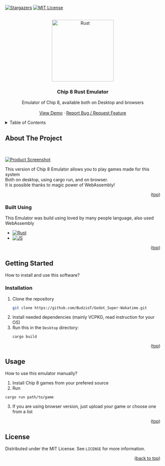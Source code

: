 <a id="readme-top"></a>

<!-- SHIELDS -->
[![Stargazers][stars-shield]][stars-url]
[![MIT License][license-shield]][license-url]

<!-- HEADER -->
<br />
<div align="center">
    <a href="https://github.com/BudzioT/Chip8-Rust">
        <img src="https://rustacean.net/assets/rustacean-orig-noshadow.png"  alt="Rust" width=200/>
    </a>
    <h3 align="center"> Chip 8 Rust Emulator </h3>
    <p align="center">
        Emulator of Chip 8, available both on Desktop and browsers
        <br />
        <br />
        <a href="">View Demo</a>
        ·
        <a href="https://github.com/BudzioT/Godot_Super-Wakatime/issues/new">Report Bug / Request Feature</a>
    </p>
</div>

<!-- CONTENTS -->
<details>
    <summary>Table of Contents</summary>
    <ol>
        <li>
            <a href="#about">About The Project</a>
            <ul>
                <li><a href="#built-with">Built Using</a></li>
            </ul>
        </li>
        <li>
            <a href="#getting-started">Getting Started</a>
            <ul>
                <li><a href="#installation">Installation</a></li>
            </ul>
        </li>
        <li><a href="#usage">Usage</a></li>
        <li><a href="#license">License</a></li>
    </ol>
</details>


<!-- ABOUT -->
## About The Project
<br />

[![Product Screenshot][product-screenshot]]()

This version of Chip 8 Emulator allows you to play games made for this system<br/>
Both on desktop, using cargo run, and on browser. <br />
It is possible thanks to magic power of WebAssembly!
<br />
<p align="right">(<a href="#readme-top">top</a>)</p>


### Built Using
This Emulator was build using loved by many people language, also used WebAssembly
* [![Rust][Rust]][Rust-url]
* [![JS][JS]][JS-url]

<p align="right">(<a href="#readme-top">top</a>)</p>

<!-- GETTING STARTED -->
## Getting Started
How to install and use this software?

### Installation
1. Clone the repository
    ```sh
    git clone https://github.com/BudzioT/Godot_Super-Wakatime.git
    ```
2. Install needed dependencies (mainly VCPKG, read instruction for your OS)
3. Run this in the `Desktop` directory:
    ```
    cargo build
    ```

<p align="right">(<a href="#readme-top">top</a>)</p>

<!-- USAGE -->
## Usage
How to use this emulator manually?
1. Install Chip 8 games from your prefered source
2. Run
```ssh
cargo run path/to/game
```
3. If you are using browser version, just upload your game or choose one from a list

<p align="right">(<a href="#readme-top">top</a>)</p>

<!-- LICENSE -->
## License

Distributed under the MIT License. See `LICENSE` for more information.

<p align="right">(<a href="#readme-top">back to top</a>)</p>


<!-- URLS -->
[stars-shield]: https://img.shields.io/github/stars/budziot/Chip8-Rust?style=for-the-badge
[stars-url]: https://github.com/BudzioT/Chip8-Rust/stargazers
[license-shield]: https://img.shields.io/github/license/budziot/Chip8-Rust?style=for-the-badge
[license-url]: https://github.com/BudzioT/Chip8-Rust/blob/master/LICENSE
[product-screenshot]: https://cloud-l727k5kuf-hack-club-bot.vercel.app/0image.png
[Rust]: https://img.shields.io/badge/Rust-%23000000.svg?e&logo=rust&logoColor=white
[Rust-url]: https://www.rust-lang.org/
[JS]: https://img.shields.io/badge/JavaScript-F7DF1E?logo=javascript&logoColor=000
[JS-url]: https://www.javascript.com/

